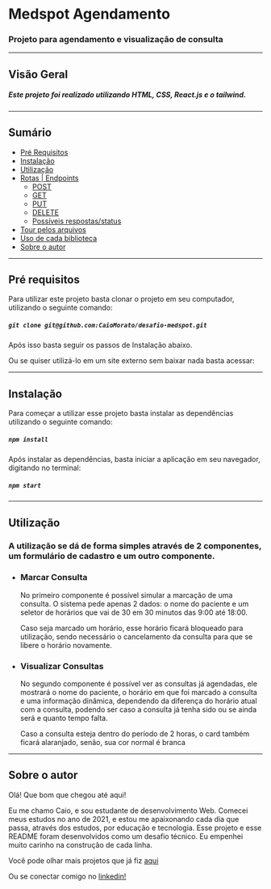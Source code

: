# Medspot Agendamento

### Projeto para agendamento e visualização de consulta

---

## Visão Geral

##### Este projeto foi realizado utilizando HTML, CSS, React.js e o tailwind.

---

## **Sumário**

- [Pré Requisitos](#pré-requisitos)
- [Instalação](#instalação)
- [Utilização](#utilização)
- [Rotas | Endpoints](#rotas)
  - [POST](#método-post)
  - [GET](#método-get)
  - [PUT](#método-put)
  - [DELETE](#método-delete)
  - [Possíveis respostas/status](#possíveis-respostas-e-status)
- [Tour pelos arquivos](#tour-pelos-arquivos)
- [Uso de cada biblioteca](#uso-de-cada-biblioteca)
- [Sobre o autor](#sobre-o-autor)

---

## **Pré requisitos**

Para utilizar este projeto basta clonar o projeto em seu computador, utilizando o seguinte comando: 

##### `git clone git@github.com:CaioMorato/desafio-medspot.git`

Após isso basta seguir os passos de Instalação abaixo.



Ou se quiser utilizá-lo em um site externo sem baixar nada basta acessar:



---

## **Instalação**

Para começar a utilizar esse projeto basta instalar as dependências utilizando o seguinte comando:

##### `npm install`

Após instalar as dependências, basta iniciar a aplicação em seu navegador, digitando no terminal:

##### `npm start`

---

## **Utilização**

### A utilização se dá de forma simples através de 2 componentes, um formulário de cadastro e um outro componente.

- ### Marcar Consulta

  No primeiro componente é possível simular a marcação de uma consulta. O sistema pede apenas 2 dados: o nome do paciente e um seletor de horários que vai de 30 em 30 minutos das 9:00 até 18:00. 

  Caso seja marcado um horário, esse horário ficará bloqueado para utilização, sendo necessário o cancelamento da consulta para que se libere o horário novamente.

- ### **Visualizar Consultas**

  No segundo componente é possível ver as consultas já agendadas, ele mostrará o nome do paciente, o horário em que foi marcado a consulta e uma informação dinâmica, dependendo da diferença do horário atual com a consulta, podendo ser caso a consulta já tenha sido ou se ainda será e quanto tempo falta.

  Caso a consulta esteja dentro do período de 2 horas, o card também ficará alaranjado, senão, sua cor normal é branca

---

## **Sobre o autor**

Olá! Que bom que chegou até aqui!

Eu me chamo Caio, e sou estudante de desenvolvimento Web. Comecei meus estudos no ano de 2021, e estou me apaixonando cada dia que passa, através dos estudos, por educação e tecnologia. Esse projeto e esse README foram desenvolvidos como um desafio técnico. Eu empenhei muito carinho na construção de cada linha.

Você pode olhar mais projetos que já fiz [aqui](https://github.com/CaioMorato)

Ou se conectar comigo no [linkedin!](https://www.linkedin.com/in/morato-dev/)
